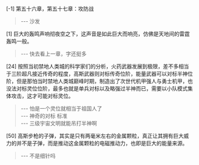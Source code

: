 
[-1] 第五十六章，第五十七章：攻防战
>--- 沙发<br>

[1] 巨大的轰鸣声响彻夜空之下，这声音是如此巨大而响亮，仿佛是天地间的雷霆轰鸣一般。
>--- 快去看上一章，字还挺多<br>

[24] 按照当初禁地人类城的科学家们的分析，火药武器发展到极限，差不多相当于三阶超凡接近传奇的程度，高斯武器则对标传奇位阶，能量武器可以对标半神位阶，但是那怕当时禁地人类城巅峰时期，制造出了次世代机甲强人与勇士机甲，也没法对标灵位位阶，最多也就是单兵对标以及略强过半神而已，需要以小队模式集体攻击，这才可能对标灵位。
>--- 怕是一个灵位就相当于祖国人了<br>
>--- 神奇的对标 标准<br>
>--- 三级宇宙文明就能吊打半神啊<br>

[50] 高斯步枪的子弹，其实是只有两毫米左右的金属颗粒，真正让其拥有巨大威力的并不是子弹，而是推动这金属颗粒的电磁推动力，也即是巨大的能量来源。
>--- 不是细针吗<br>
